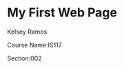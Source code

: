 <html>
<head> 
	<h1> My First Web Page</h1> 
</head>
<body>
	<p>Kelsey Ramos</p>
	<p>Course Name:IS117</p>
	<p>Section:002</p>
</body>
</html>	
